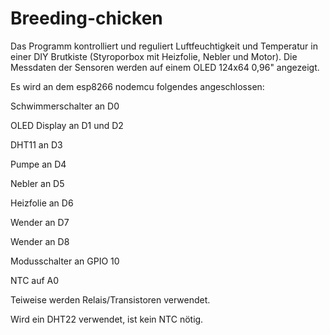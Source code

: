 # Breeding-chicken

Das Programm kontrolliert und reguliert Luftfeuchtigkeit und Temperatur in einer DIY Brutkiste (Styroporbox mit Heizfolie, Nebler und Motor). Die Messdaten der Sensoren werden auf einem OLED 124x64 0,96" angezeigt.

Es wird an dem esp8266 nodemcu folgendes angeschlossen:

Schwimmerschalter an D0

OLED Display an D1 und D2

DHT11 an D3

Pumpe an D4

Nebler an D5

Heizfolie an D6

Wender an D7

Wender an D8

Modusschalter an GPIO 10

NTC auf A0

Teiweise werden Relais/Transistoren verwendet.

Wird ein DHT22 verwendet, ist kein NTC nötig.
